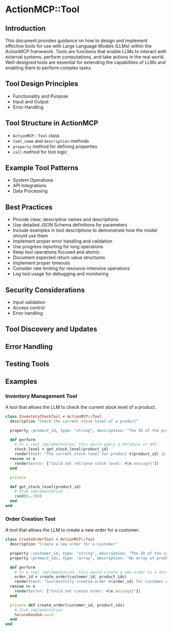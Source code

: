 # ActionMCP::Tool

## Introduction

This document provides guidance on how to design and implement effective tools for use with Large Language Models (LLMs) within the ActionMCP framework. Tools are functions that enable LLMs to interact with external systems, perform computations, and take actions in the real world. Well-designed tools are essential for extending the capabilities of LLMs and enabling them to perform complex tasks.

## Tool Design Principles

*   Functionality and Purpose
*   Input and Output
*   Error Handling

## Tool Structure in ActionMCP

*   `ActionMCP::Tool` class
*   `tool_name` and `description` methods
*   `property` method for defining properties
*   `call` method for tool logic

## Example Tool Patterns

*   System Operations
*   API Integrations
*   Data Processing

## Best Practices

*   Provide clear, descriptive names and descriptions
*   Use detailed JSON Schema definitions for parameters
*   Include examples in tool descriptions to demonstrate how the model should use them
*   Implement proper error handling and validation
*   Use progress reporting for long operations
*   Keep tool operations focused and atomic
*   Document expected return value structures
*   Implement proper timeouts
*   Consider rate limiting for resource-intensive operations
*   Log tool usage for debugging and monitoring

## Security Considerations

*   Input validation
*   Access control
*   Error handling

## Tool Discovery and Updates

## Error Handling

## Testing Tools

## Examples

### Inventory Management Tool

A tool that allows the LLM to check the current stock level of a product.

```ruby
class InventoryCheckTool < ActionMCP::Tool
  description "Check the current stock level of a product"

  property :product_id, type: "string", description: "The ID of the product", required: true

  def perform
    # In a real implementation, this would query a database or API
    stock_level = get_stock_level(product_id)
    render(text: "The current stock level for product #{product_id} is #{stock_level}")
  rescue => e
    render(error: ["Could not retrieve stock level: #{e.message}"])
  end

  private

  def get_stock_level(product_id)
    # Stub implementation
    rand(0..100)
  end
end
```

### Order Creation Tool

A tool that allows the LLM to create a new order for a customer.

```ruby
class CreateOrderTool < ActionMCP::Tool
  description "Create a new order for a customer"

  property :customer_id, type: "string", description: "The ID of the customer", required: true
  property :product_ids, type: "array", description: "An array of product IDs to add to the order", required: true

  def perform
    # In a real implementation, this would create a new order in a database or system
    order_id = create_order(customer_id, product_ids)
    render(text: "Successfully created order #{order_id} for customer #{customer_id} with products #{product_ids.join(', ')}")
  rescue => e
    render(error: ["Could not create order: #{e.message}"])
  end

  private def create_order(customer_id, product_ids)
    # Stub implementation
    SecureRandom.uuid
  end
end
```